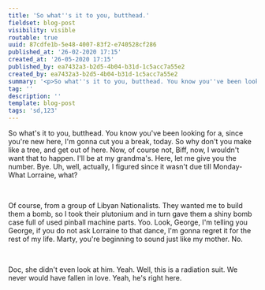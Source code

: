 ```yaml
---
title: 'So what''s it to you, butthead.'
fieldset: blog-post
visibility: visible
routable: true
uuid: 87cdfe1b-5e48-4007-83f2-e740528cf286
published_at: '26-02-2020 17:15'
created_at: '26-05-2020 17:15'
published_by: ea7432a3-b2d5-4b04-b31d-1c5acc7a55e2
created_by: ea7432a3-b2d5-4b04-b31d-1c5acc7a55e2
summary: '<p>So what''s it to you, butthead. You know you''ve been looking for a, since you''re new here, I''m gonna cut you a break, today. So why don''t you make like a tree, and get out of here. Now, of course not, Biff, now, I wouldn''t want that to happen. I''ll be at my grandma''s. Here, let me give you the number. Bye. Uh, well, actually, I figured since it wasn''t due till Monday- What Lorraine, what?</p>'
tag: ''
description: ''
template: blog-post
tags: 'sd,123'
---
```

<p>So what's it to you, butthead. You know you've been looking for a, since you're new here, I'm gonna cut you a break, today. So why don't you make like a tree, and get out of here. Now, of course not, Biff, now, I wouldn't want that to happen. I'll be at my grandma's. Here, let me give you the number. Bye. Uh, well, actually, I figured since it wasn't due till Monday- What Lorraine, what?</p><p><br></p><p>Of course, from a group of Libyan Nationalists. They wanted me to build them a bomb, so I took their plutonium and in turn gave them a shiny bomb case full of used pinball machine parts. Yoo. Look, George, I'm telling you George, if you do not ask Lorraine to that dance, I'm gonna regret it for the rest of my life. Marty, you're beginning to sound just like my mother. No.</p><p><br></p><p>Doc, she didn't even look at him. Yeah. Well, this is a radiation suit. We never would have fallen in love. Yeah, he's right here.</p>